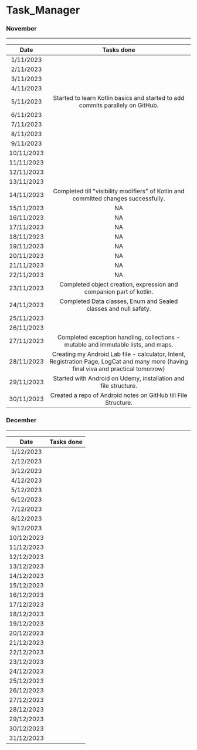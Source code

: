# Task_Manager

### November
__________________________________________

 |Date      |       Tasks done                                                        |
 |:--------:|:-----------------------------------------------------------------------:|
 | 1/11/2023|                                                                         |
 | 2/11/2023|                                                                         |
 | 3/11/2023|                                                                         |
 | 4/11/2023|                                                                         |
 | 5/11/2023|Started to learn Kotlin basics and started to add commits parallely on GitHub.                                          |
 | 6/11/2023|                                                                         |
 | 7/11/2023|                                                                         |
 | 8/11/2023|                                                                         |
 | 9/11/2023|                                                                         |
 |10/11/2023|                                                                         |
 |11/11/2023|                                                                         |
 |12/11/2023|                                                                         |
 |13/11/2023|                                                                         |
 |14/11/2023|Completed till "visibility modifiers" of Kotlin and committed changes successfully.                                                                       |
 |15/11/2023|NA                                                                       |
 |16/11/2023|NA                                                                       |
 |17/11/2023|NA                                                                       |
 |18/11/2023|NA                                                                       |
 |19/11/2023|NA                                                                       |
 |20/11/2023|NA                                                                       |
 |21/11/2023|NA                                                                       |
 |22/11/2023|NA                                                                       |
 |23/11/2023|Completed object creation, expression and companion part of kotlin.                                                                         |
 |24/11/2023|Completed Data classes, Enum and Sealed classes and null safety.                                                                       |
 |25/11/2023|                                                                         |
 |26/11/2023|                                                                         |
 |27/11/2023|Completed exception handling, collections - mutable and immutable lists, and maps.                                                                       |
 |28/11/2023|Creating my Android Lab file - calculator, Intent, Registration Page, LogCat and many more (having final viva and practical tomorrow)                                      |
 |29/11/2023|Started with Android on Udemy, installation and file structure.                                                                        |
 |30/11/2023|Created a repo of Android notes on GitHub till File Structure.                                                                         |


### December
___________________________________________________________________________________________

 |Date      |       Tasks done                                                        |
 |:--------:|:-----------------------------------------------------------------------:|
 | 1/12/2023|                                                                         |
 | 2/12/2023|                                                                         |
 | 3/12/2023|                                                                         |
 | 4/12/2023|                                                                         |
 | 5/12/2023|                                                                         |
 | 6/12/2023|                                                                         |
 | 7/12/2023|                                                                         |
 | 8/12/2023|                                                                         |
 | 9/12/2023|                                                                         |
 |10/12/2023|                                                                         |
 |11/12/2023|                                                                         |
 |12/12/2023|                                                                         |
 |13/12/2023|                                                                         |
 |14/12/2023|                                                                         |
 |15/12/2023|                                                                         |
 |16/12/2023|                                                                         |
 |17/12/2023|                                                                         |
 |18/12/2023|                                                                         |
 |19/12/2023|                                                                         |
 |20/12/2023|                                                                         |
 |21/12/2023|                                                                         |
 |22/12/2023|                                                                         |
 |23/12/2023|                                                                         |
 |24/12/2023|                                                                         |
 |25/12/2023|                                                                         |
 |26/12/2023|                                                                         |
 |27/12/2023|                                                                         |
 |28/12/2023|                                                                         |
 |29/12/2023|                                                                         |
 |30/12/2023|                                                                         |
 |31/12/2023|                                                                         |
